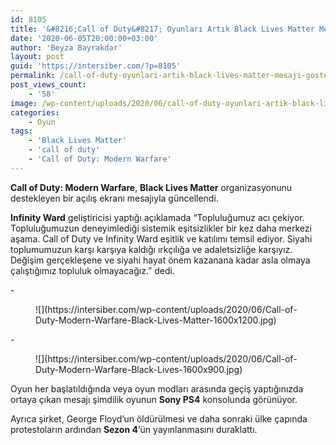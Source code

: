 ```yaml
---
id: 8105
title: '&#8216;Call of Duty&#8217; Oyunları Artık Black Lives Matter Mesajı Gösteriyor'
date: '2020-06-05T20:00:00+03:00'
author: 'Beyza Bayrakdar'
layout: post
guid: 'https://intersiber.com/?p=8105'
permalink: /call-of-duty-oyunlari-artik-black-lives-matter-mesaji-gosteriyor/
post_views_count:
    - '58'
image: /wp-content/uploads/2020/06/call-of-duty-oyunlari-artik-black-lives-matter-mesaji-gosteriyor.jpeg
categories:
    - Oyun
tags:
    - 'Black Lives Matter'
    - 'call of duty'
    - 'Call of Duty: Modern Warfare'
---
```


**Call of Duty: Modern Warfare**, **Black Lives Matter** organizasyonunu destekleyen bir açılış ekranı mesajıyla güncellendi.

**Infinity Ward** geliştiricisi yaptığı açıklamada “Topluluğumuz acı çekiyor. Topluluğumuzun deneyimlediği sistemik eşitsizlikler bir kez daha merkezi aşama. Call of Duty ve Infinity Ward eşitlik ve katılımı temsil ediyor. Siyahi toplumumuzun karşı karşıya kaldığı ırkçılığa ve adaletsizliğe karşıyız. Değişim gerçekleşene ve siyahi hayat önem kazanana kadar asla olmaya çalıştığımız topluluk olmayacağız.” dedi.

<div class="wp-block-jetpack-slideshow aligncenter" data-effect="slide"><div class="wp-block-jetpack-slideshow_container swiper-container">- <figure>![](https://intersiber.com/wp-content/uploads/2020/06/Call-of-Duty-Modern-Warfare-Black-Lives-Matter-1600x1200.jpg)</figure>
- <figure>![](https://intersiber.com/wp-content/uploads/2020/06/Call-of-Duty-Modern-Warfare-Black-Lives-1600x900.jpg)</figure>

<a class="wp-block-jetpack-slideshow_button-prev swiper-button-prev swiper-button-white" role="button"></a><a class="wp-block-jetpack-slideshow_button-next swiper-button-next swiper-button-white" role="button"></a><a aria-label="Pause Slideshow" class="wp-block-jetpack-slideshow_button-pause" role="button"></a><div class="wp-block-jetpack-slideshow_pagination swiper-pagination swiper-pagination-white"></div></div></div>Oyun her başlatıldığında veya oyun modları arasında geçiş yaptığınızda ortaya çıkan mesajı şimdilik oyunun **Sony PS4** konsolunda görünüyor.

Ayrıca şirket, George Floyd’un öldürülmesi ve daha sonraki ülke çapında protestoların ardından **Sezon 4**‘ün yayınlanmasını duraklattı.